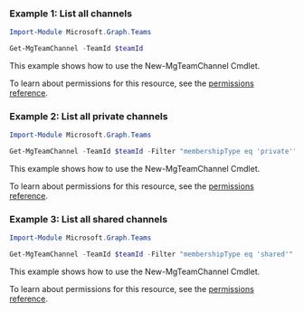 ### Example 1: List all channels

```powershellImport-Module Microsoft.Graph.Teams

Get-MgTeamChannel -TeamId $teamId
```
This example shows how to use the New-MgTeamChannel Cmdlet.
To learn about permissions for this resource, see the [permissions reference](/graph/permissions-reference).

### Example 2: List all private channels

```powershellImport-Module Microsoft.Graph.Teams

Get-MgTeamChannel -TeamId $teamId -Filter "membershipType eq 'private'"
```
This example shows how to use the New-MgTeamChannel Cmdlet.
To learn about permissions for this resource, see the [permissions reference](/graph/permissions-reference).

### Example 3: List all shared channels

```powershellImport-Module Microsoft.Graph.Teams

Get-MgTeamChannel -TeamId $teamId -Filter "membershipType eq 'shared'"
```
This example shows how to use the New-MgTeamChannel Cmdlet.
To learn about permissions for this resource, see the [permissions reference](/graph/permissions-reference).


